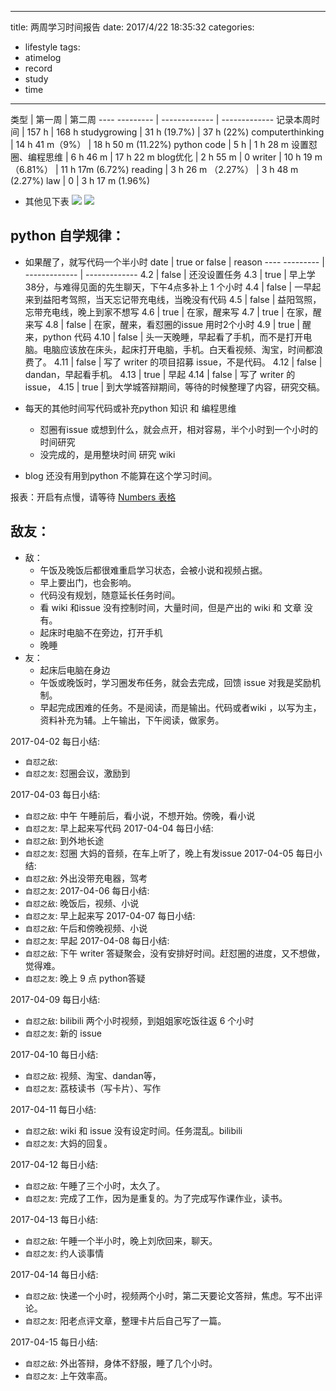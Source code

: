 
---
title:  两周学习时间报告
date: 2017/4/22 18:35:32
categories: 
- lifestyle
tags: 
- atimelog
- record
- study
- time


---

类型  | 第一周 | 第二周
\---- --------- | ------------- | -------------
记录本周时间  | 157 h | 168 h
studygrowing |   31 h (19.7%)      | 37 h (22%)
 computerthinking  |  14 h 41 m（9%） | 18 h 50 m (11.22%)
python code  |  5 h  | 1 h 28 m
设置怼圈、编程思维  | 6 h 46 m  |   17 h 22 m
blog优化 | 2 h 55 m  | 0 
writer  |  10 h 19 m （6.81%） | 11 h 17m (6.72%)
reading  |  3 h 26 m （2.27%） | 3 h 48 m (2.27%)
law | 0 |  3 h 17 m (1.96%) 
- 其他见下表
![][image-1]
![][image-2]

## python 自学规律：

- 如果醒了，就写代码一个半小时
date  | true or false | reason
\---- --------- | ------------- | -------------
4.2  | false | 还没设置任务
4.3  | true | 早上学38分，与难得见面的先生聊天，下午4点多补上 1 个小时
4.4  | false | 一早起来到益阳考驾照，当天忘记带充电线，当晚没有代码
4.5  | false | 益阳驾照，忘带充电线，晚上到家不想写
4.6  | true | 在家，醒来写
4.7  |  true | 在家，醒来写
4.8  | false | 在家，醒来，看怼圈的issue 用时2个小时
4.9  |  true | 醒来，python 代码
4.10  |  false | 头一天晚睡，早起看了手机，而不是打开电脑。电脑应该放在床头，起床打开电脑，手机。白天看视频、淘宝，时间都浪费了。
4.11  |  false | 写了 writer 的项目招募 issue，不是代码。
4.12  |  false | dandan，早起看手机。
4.13  | true | 早起
4.14  | false | 写了 writer 的 issue，
4.15  | true | 到大学城答辩期间，等待的时候整理了内容，研究交稿。

- 每天的其他时间写代码或补充python 知识 和 编程思维
	- 怼圈有issue 或想到什么，就会点开，相对容易，半个小时到一个小时的时间研究
	- 没完成的，是用整块时间 研究 wiki 

- blog 还没有用到python 不能算在这个学习时间。

报表：开启有点慢，请等待
[Numbers 表格][1]



## 敌友：
- 敌：
	- 午饭及晚饭后都很难重启学习状态，会被小说和视频占据。
	- 早上要出门，也会影响。
	- 代码没有规划，随意延长任务时间。
	- 看 wiki 和issue 没有控制时间，大量时间，但是产出的 wiki 和 文章 没有。
	- 起床时电脑不在旁边，打开手机
	- 晚睡
- 友：
	- 起床后电脑在身边
	- 午饭或晚饭时，学习圈发布任务，就会去完成，回馈 issue 对我是奖励机制。
	- 早起完成困难的任务。不是阅读，而是输出。代码或者wiki ，以写为主，资料补充为辅。上午输出，下午阅读，做家务。


2017-04-02 每日小结:
+ `自怼之敌`: 
+ `自怼之友`: 怼圈会议，激励到

2017-04-03 每日小结:
+ `自怼之敌`: 中午 午睡前后，看小说，不想开始。傍晚，看小说
+ `自怼之友`: 早上起来写代码
2017-04-04 每日小结:
+ `自怼之敌`: 到外地长途
+ `自怼之友`: 怼圈 大妈的音频，在车上听了，晚上有发issue
2017-04-05 每日小结:
+ `自怼之敌`:  外出没带充电器，驾考
+ `自怼之友`:
2017-04-06 每日小结:
+ `自怼之敌`: 晚饭后，视频、小说
+ `自怼之友`: 早上起来写
2017-04-07 每日小结:
+ `自怼之敌`: 午后和傍晚视频、小说
+ `自怼之友`: 早起
2017-04-08 每日小结:
+ `自怼之敌`: 下午 writer 答疑聚会，没有安排好时间。赶怼圈的进度，又不想做，觉得难。
+ `自怼之友`: 晚上 9 点 python答疑

2017-04-09 每日小结:
+ `自怼之敌`:  bilibili 两个小时视频，到姐姐家吃饭往返 6 个小时
+ `自怼之友`:  新的 issue

2017-04-10 每日小结:
+ `自怼之敌`: 视频、淘宝、dandan等，
+ `自怼之友`: 荔枝读书（写卡片）、写作

2017-04-11 每日小结:
+ `自怼之敌`:  wiki 和 issue 没有设定时间。任务混乱。bilibili
+ `自怼之友`:  大妈的回复。

2017-04-12 每日小结:
+ `自怼之敌`: 午睡了三个小时，太久了。
+ `自怼之友`: 完成了工作，因为是重复的。为了完成写作课作业，读书。

2017-04-13 每日小结:
+ `自怼之敌`: 午睡一个半小时，晚上刘欣回来，聊天。
+ `自怼之友`: 约人谈事情

2017-04-14 每日小结:
+ `自怼之敌`: 快递一个小时，视频两个小时，第二天要论文答辩，焦虑。写不出评论。
+ `自怼之友`: 阳老点评文章，整理卡片后自己写了一篇。

2017-04-15 每日小结:
+ `自怼之敌`: 外出答辩，身体不舒服，睡了几个小时。
+ `自怼之友`: 上午效率高。

[1]:	https://www.icloud.com/numbers/0ynRkNl7qQx5ew3SJvGaRM17w#iTimeLog_2017-04-01_-_2017-04-30

[image-1]:	https://ww3.sinaimg.cn/large/006tNc79gy1fefj5jlsdej30mz0zkdjk.jpg
[image-2]:	https://ww2.sinaimg.cn/large/006tNbRwgy1fenuvm72lij30qm0zkgpl.jpg